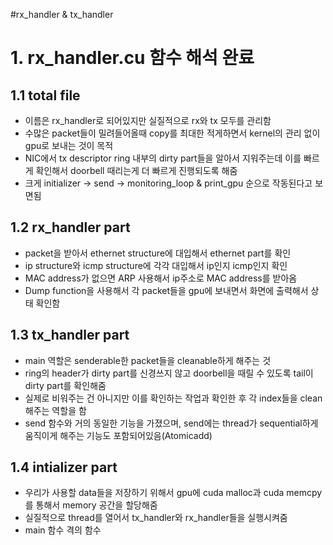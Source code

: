 #rx_handler & tx_handler

# 1. rx_handler.cu 함수 해석 완료
## 1.1 total file
* 이름은 rx_handler로 되어있지만 실질적으로 rx와 tx 모두를 관리함
* 수많은 packet들이 밀려들어올때 copy를 최대한 적게하면서 kernel의 관리 없이 gpu로 보내는 것이 목적
* NIC에서 tx descriptor ring 내부의 dirty part들을 알아서 지워주는데 이를 빠르게 확인해서 doorbell 때리는게 더 빠르게 진행되도록 해줌
* 크게 initializer -> send -> monitoring_loop & print_gpu 순으로 작동된다고 보면됨

## 1.2 rx_handler part
* packet을 받아서 ethernet structure에 대입해서 ethernet part를 확인
* ip structure와 icmp structure에 각각 대입해서 ip인지 icmp인지 확인
* MAC address가 없으면 ARP 사용해서 ip주소로 MAC address를 받아옴
* Dump function을 사용해서 각 packet들을 gpu에 보내면서 화면에 출력해서 상태 확인함

## 1.3 tx_handler part
* main 역할은 senderable한 packet들을 cleanable하게 해주는 것
* ring의 header가 dirty part를 신경쓰지 않고 doorbell을 때릴 수 있도록 tail이 dirty part를 확인해줌
* 실제로 비워주는 건 아니지만 이를 확인하는 작업과 확인한 후 각 index들을 clean해주는 역할을 함
* send 함수와 거의 동일한 기능을 가졌으며, send에는 thread가 sequential하게 움직이게 해주는 기능도 포함되어있음(Atomicadd)

## 1.4 intializer part
* 우리가 사용할 data들을 저장하기 위해서 gpu에 cuda malloc과 cuda memcpy를 통해서 memory 공간을 할당해줌
* 실질적으로 thread를 열어서 tx_handler와 rx_handler들을 실행시켜줌
* main 함수 격의 함수

